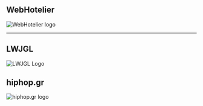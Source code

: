 ## WebHotelier

![WebHotelier logo](https://cdn.webhotelier.net/img/brand/webhotelier/logo.svg)

---

## LWJGL

![LWJGL Logo](http://cdn.lwjgl.org/img/fav/lwjgl.svg)

## hiphop.gr

![hiphop.gr logo](https://cdn.hiphop.gr/logo.svg)

